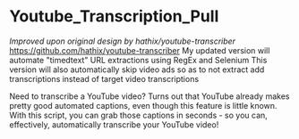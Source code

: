 # Youtube_Transcription_Pull
*Improved upon original design by hathix/youtube-transcriber*
https://github.com/hathix/youtube-transcriber
My updated version will automate "timedtext" URL extractions using RegEx and Selenium
This version will also automatically skip video ads so as to not extract add transcriptions instead of target video transcriptions

Need to transcribe a YouTube video? Turns out that YouTube already makes pretty good automated captions, even though this feature is little known. With this script, you can grab those captions in seconds - so you can, effectively, automatically transcribe your YouTube video!

